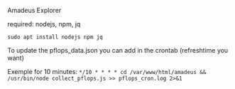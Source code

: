Amadeus Explorer 

required: nodejs, npm, jq

```sudo apt install nodejs npm jq```

To update the pflops_data.json you can add in the crontab (refreshtime you want) 

Exemple for 10 minutes:
```*/10 * * * * cd /var/www/html/amadeus && /usr/bin/node collect_pflops.js >> pflops_cron.log 2>&1```

